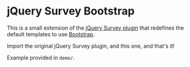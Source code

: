 # jQuery Survey Bootstrap

This is a small extension of the [jQuery Survey plugin](https://github.com/jdarling/jQuery.Survey) that redefines the default templates to use [Bootstrap](http://getbootstrap.com).

Import the original jQuery Survey plugin, and this one, and that's it!

Example provided in `demo/`.